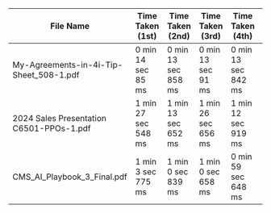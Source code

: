 | File Name                                    | Time Taken (1st) | Time Taken (2nd) | Time Taken (3rd) | Time Taken (4th) | Time Taken (5th) | Average Time Taken |
|----------------------------------------------|------------------|------------------|------------------|------------------|------------------|--------------------|
| My-Agreements-in-4i-Tip-Sheet_508-1.pdf | 0 min 14 sec 85 ms | 0 min 13 sec 858 ms | 0 min 13 sec 91 ms | 0 min 13 sec 842 ms | 0 min 12 sec 524 ms | 0 min 13 sec 480 ms |
| 2024 Sales Presentation C6501-PPOs-1.pdf | 1 min 27 sec 548 ms | 1 min 13 sec 652 ms | 1 min 26 sec 656 ms | 1 min 12 sec 919 ms | 1 min 14 sec 204 ms | 1 min 18 sec 996 ms |
| CMS_AI_Playbook_3_Final.pdf | 1 min 3 sec 775 ms | 1 min 0 sec 839 ms | 1 min 0 sec 658 ms | 0 min 59 sec 648 ms | 1 min 2 sec 614 ms | 1 min 1 sec 507 ms |
